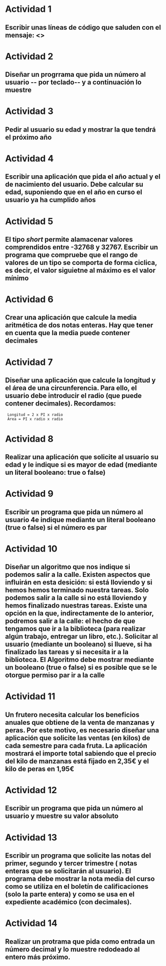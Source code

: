 # Actividad 1
## Escribir unas líneas de código que saluden con el mensaje: <<Hola Mundo>>

# Actividad 2
## Diseñar un progrrama que pida un número al usuario -- por teclado-- y a continuación lo muestre

# Actividad 3
## Pedir al usuario su edad y mostrar la que tendrá el próximo año

# Actividad 4 
## Escribir una aplicación que pida el año actual y el de nacimiento del usuario. Debe calcular su edad, suponiendo que en el año en curso el usuario ya ha cumplido años

# Actividad 5
## El tipo *short* permite alamacenar valores comprendidos entre -32768 y 32767. Escribir un programa que compruebe  que el rango de valores de un tipo se comporta de forma ciclica, es decir, el valor siguietne al máximo es el valor mínimo

# Actividad 6
## Crear una aplicación que calcule la media aritmética de dos notas enteras. Hay que tener en cuenta que la media puede contener decimales

# Actividad 7
## Diseñar una aplicación que calcule la longitud y el área de una circunferencia. Para ello, el usuario debe introducir el radio (que puede contener decimales). Recordamos:
```
 Longitud = 2 x PI x radio
 Área = PI x radio x radio

```

# Actividad 8 
##  Realizar una aplicación que solicite al usuario su edad y le indique si es mayor de edad (mediante un literal booleano: true o false)

# Actividad 9
## Escribir un programa que pida un número al usuario 4e indique mediante un literal booleano (true o false) si el número es par

# Actividad 10
## Diseñar un algoritmo que nos indique si podemos salir a la calle. Existen aspectos que influirán en esta desición: si está lloviendo y si hemos hemos terminado nuestra tareas. Solo podemos salir a la calle si no está lloviendo y hemos finalizado nuestras tareas. Existe una opción en la que, indirectamente de lo anterior, podremos salir a la calle: el hecho de que tengamos que ir a la biblioteca (para realizar algún trabajo, entregar un libro, etc.). Solicitar al usuario (mediante un booleano) si llueve, si ha finalizado las tareas y si necesita ir a la biblioteca. El Algoritmo debe mostrar mediante un booleano (true o false) si es posible que se le otorgue permiso par ir a la calle

# Actividad 11
## Un frutero necesita calcular los beneficios anuales que obtiene de la venta de manzanas y peras. Por este motivo, es necesario diseñar una aplicación que solicite las ventas (en kilos) de cada semestre para cada fruta. La aplicación mostrará el importe total sabiendo que el precio del kilo de manzanas está fijado en 2,35€ y el kilo de peras en 1,95€

# Actividad 12 
## Escribir un programa que pida un número al usuario y muestre su valor absoluto

# Actividad 13
## Escribir un programa que solicite las notas del primer, segundo y tercer trimestre ( notas enteras que se solicitarán al usuario). El programa debe mostrar la nota media del curso como se utiliza en el boletín de calificaciones (solo la parte entera) y como se usa en el expediente académico (con decimales).

# Actividad 14
## Realizar un protrama que pida como entrada un número decimal y lo muestre redodeado al entero más próximo.
 
